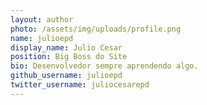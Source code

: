 ```yaml
---
layout: author
photo: /assets/img/uploads/profile.png
name: julioepd
display_name: Julio Cesar
position: Big Boss do Site
bio: Desenvolvedor sempre aprendendo algo.
github_username: julioepd
twitter_username: juliocesarepd
---
```


